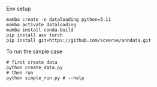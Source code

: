 Env setup
```
mamba create -n dataloading python=3.11
mamba activate dataloading
mamba install conda-build
pip install asv torch
pip install git+https://github.com/scverse/anndata.git
```

To run the simple case
```
# first create data
python create_data.py
# then run
python simple_run.py # --help
```

